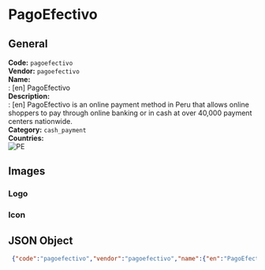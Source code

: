 # PagoEfectivo 
## General 
**Code:** `pagoefectivo`  
**Vendor:** `pagoefectivo`  
**Name:**  
:	[en] PagoEfectivo  
**Description:**  
: [en] PagoEfectivo is an online payment method in Peru that allows online shoppers to pay through online banking or in cash at over 40,000 payment centers nationwide.  
**Category:** `cash_payment`  
**Countries:**  
![PE](https://cdnjs.cloudflare.com/ajax/libs/flag-icon-css/3.3.0/flags/4x3/PE.svg#w24)  
 
## Images 
### Logo 
### Icon 
## JSON Object 
```json
 {"code":"pagoefectivo","vendor":"pagoefectivo","name":{"en":"PagoEfectivo"},"description":{"en":"PagoEfectivo is an online payment method in Peru that allows online shoppers to pay through online banking or in cash at over 40,000 payment centers nationwide."},"countries":["PE"],"category":"cash_payment"}```  
